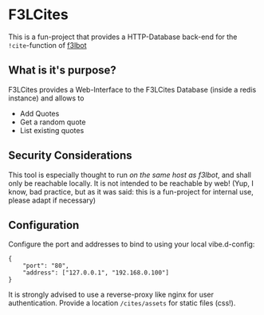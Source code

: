 # F3LCites #

This is a fun-project that provides a HTTP-Database back-end for the
`!cite`-function of [f3lbot][f3lbot]

## What is it's purpose? ##

F3LCites provides a Web-Interface to the F3LCites Database (inside a redis
instance) and allows
to

 * Add Quotes
 * Get a random quote
 * List existing quotes
 
## Security Considerations ##

This tool is especially thought to run _on the same host as f3lbot_, and shall
only be reachable locally. It is not intended to be reachable by web! (Yup, I
know, bad practice, but as it was said: this is a fun-project for internal
use, please adapt if necessary)

## Configuration ##

Configure the port and addresses to bind to using your local vibe.d-config:

```
{
    "port": "80",
    "address": ["127.0.0.1", "192.168.0.100"]
}
```

It is strongly advised to use a reverse-proxy like nginx for user
authentication. Provide a location `/cites/assets` for static files (css!).

[f3lbot]: https://github.com/f3l/f3lbot/
